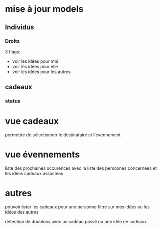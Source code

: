 # mise à jour models

## Individus
### Droits
3 flags:
- voir les idées pour moi
- voir les idées pour elle
- voir les idées pour les autres

## cadeaux
### status

# vue cadeaux
permettre de sélectionner le destinataire et l'evennement

# vue évennements
liste des prochaines occurences avec la liste des personnes concernées et les idées cadeaux associées

# autres
pouvoir lister les cadeaux pour une personne
    filtre sur mes idées ou les idées des autres

détection de doublons avec un cadeau passé ou une idée de cadeaux